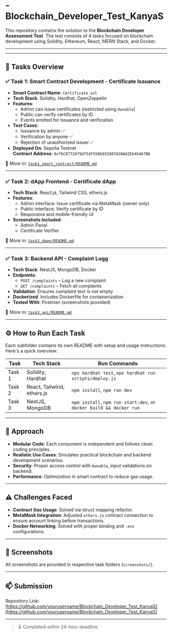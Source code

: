 # -Blockchain_Developer_Test_KanyaS


This repository contains the solution to the **Blockchain Developer Assessment Test**. The test consists of 4 tasks focused on blockchain development using Solidity, Ethereum, React, MERN Stack, and Docker.

---

---

## 🚀 Tasks Overview

### ✅ Task 1: Smart Contract Development - Certificate Issuance

- **Smart Contract Name**: `Certificate.sol`
- **Tech Stack**: Solidity, Hardhat, OpenZeppelin
- **Features**:
  - Admin can issue certificates (restricted using `Ownable`)
  - Public can verify certificates by ID
  - Events emitted for issuance and verification
- **Test Cases**:
  - Issuance by admin ✅
  - Verification by anyone ✅
  - Rejection of unauthorized issuer ✅
- **Deployed On**: Sepolia Testnet  
  **Contract Address**: `0x76C0772879d754F558b931907A30A62Eb48467B6`

📄 More in: [`task1_smart_contract/README.md`](Certificat-Issuance/README.md)

---

### ✅ Task 2: dApp Frontend - Certificate dApp

- **Tech Stack**: React.js, Tailwind CSS, ethers.js
- **Features**:
  - Admin interface: Issue certificate via MetaMask (owner only)
  - Public interface: Verify certificate by ID
  - Responsive and mobile-friendly UI
- **Screenshots Included**:
  - Admin Panel
  - Certificate Verifier

📄 More in: [`task2_dapp/README.md`](Certificate-DApp/certificate_dapp/README.md)

---

### ✅ Task 3: Backend API - Complaint Logg

- **Tech Stack**: NestJS, MongoDB, Docker
- **Endpoints**:
  - `POST /complaints` – Log a new complaint
  - `GET /complaints` – Fetch all complaints
- **Validation**: Ensures complaint text is not empty
- **Dockerized**: Includes Dockerfile for containerization
- **Tested With**: Postman (screenshots provided)

📄 More in: [`task3_api/README.md`](ComplaintLogg/README.md)

---


## ⚙️ How to Run Each Task

Each subfolder contains its own README with setup and usage instructions. Here's a quick overview:

| Task | Tech Stack | Run Commands |
|------|------------|--------------|
| Task 1 | Solidity, Hardhat | `npx hardhat test`, `npx hardhat run scripts/deploy.js` |
| Task 2 | React, Tailwind, ethers.js | `npm install`, `npm run dev` |
| Task 3 | NestJS, MongoDB | `npm install`, `npm run start:dev`, or `docker build && docker run` |

---

## 🧠 Approach

- **Modular Code**: Each component is independent and follows clean coding principles.
- **Realistic Use Cases**: Simulates practical blockchain and backend development scenarios.
- **Security**: Proper access control with `Ownable`, input validations on backend.
- **Performance**: Optimization in smart contract to reduce gas usage.

---

## ⚠️ Challenges Faced

- **Contract Gas Usage**: Solved via struct mapping refactor.
- **MetaMask Integration**: Adjusted `ethers.js` contract connection to ensure account linking before transactions.
- **Docker Networking**: Solved with proper binding and `.env` configurations.

---

## 📸 Screenshots

All screenshots are provided in respective task folders (`screenshots/`).

---

## 📫 Submission

Repository Link: [https://github.com/yourusername/Blockchain_Developer_Test_KanyaS](https://github.com/yourusername/Blockchain_Developer_Test_KanyaS)


---

> ⏳ Completed within 24-hour deadline.

